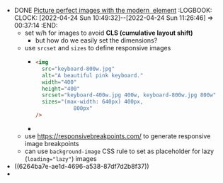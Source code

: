- DONE [Picture perfect images with the modern <img> element](https://stackoverflow.blog/2022/03/28/picture-perfect-images-with-the-modern-element/)
  :LOGBOOK:
  CLOCK: [2022-04-24 Sun 10:49:32]--[2022-04-24 Sun 11:26:46] => 00:37:14
  :END:
  - set w/h for images to avoid **CLS (cumulative layout shift)**
    - but how do we easily set the dimensions?
  - use `srcset` and `sizes` to define responsive images
    - ```html
      <img
        src="keyboard-800w.jpg"
        alt="A beautiful pink keyboard."
        width="400"
        height="400"
        srcset="keyboard-400w.jpg 400w, keyboard-800w.jpg 800w"
        sizes="(max-width: 640px) 400px,
                  800px"
      />
      ```
    -
  - use https://responsivebreakpoints.com/ to generate responsive image breakpoints
  - can use `background-image` CSS rule to set as placeholder for lazy (`loading="lazy"`) images
- ((6264ba7e-ae1d-4696-a538-87df7d2b8f37))
-
